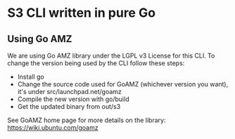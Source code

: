 # S3 CLI written in pure Go

## Using Go AMZ

We are using Go AMZ library under the LGPL v3 License for this CLI.
To change the version being used by the CLI follow these steps:

 * Install go
 * Change the source code used for GoAMZ (whichever version you want), it's under src/launchpad.net/goamz
 * Compile the new version with go/build
 * Get the updated binary from out/s3

See GoAMZ home page for more details on the library: https://wiki.ubuntu.com/goamz
